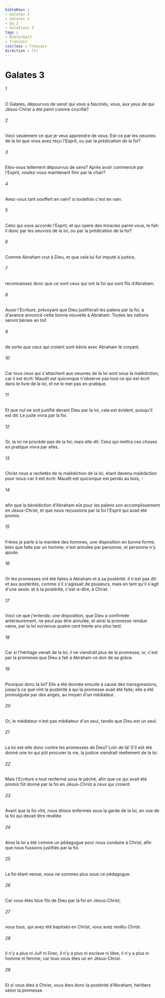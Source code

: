 ```yaml
---
bibleKeys : 
- Galates 3
- Galates 3
- Ga 3
- Galatians 3
tags : 
- Bible/Ga/3
- français
cssclass : français
direction : ltr
---
```


# Galates 3

###### 1
O Galates, dépourvus de sens! qui vous a fascinés, vous, aux yeux de qui Jésus-Christ a été peint comme crucifié?
###### 2
Voici seulement ce que je veux apprendre de vous: Est-ce par les oeuvres de la loi que vous avez reçu l'Esprit, ou par la prédication de la foi?
###### 3
Etes-vous tellement dépourvus de sens? Après avoir commencé par l'Esprit, voulez-vous maintenant finir par la chair?
###### 4
Avez-vous tant souffert en vain? si toutefois c'est en vain.
###### 5
Celui qui vous accorde l'Esprit, et qui opère des miracles parmi vous, le fait-il donc par les oeuvres de la loi, ou par la prédication de la foi?
###### 6
Comme Abraham crut à Dieu, et que cela lui fut imputé à justice,
###### 7
reconnaissez donc que ce sont ceux qui ont la foi qui sont fils d'Abraham.
###### 8
Aussi l'Ecriture, prévoyant que Dieu justifierait les païens par la foi, a d'avance annoncé cette bonne nouvelle à Abraham: Toutes les nations seront bénies en toi!
###### 9
de sorte que ceux qui croient sont bénis avec Abraham le croyant.
###### 10
Car tous ceux qui s'attachent aux oeuvres de la loi sont sous la malédiction; car il est écrit: Maudit est quiconque n'observe pas tout ce qui est écrit dans le livre de la loi, et ne le met pas en pratique.
###### 11
Et que nul ne soit justifié devant Dieu par la loi, cela est évident, puisqu'il est dit: Le juste vivra par la foi.
###### 12
Or, la loi ne procède pas de la foi; mais elle dit: Celui qui mettra ces choses en pratique vivra par elles.
###### 13
Christ nous a rachetés de la malédiction de la loi, étant devenu malédiction pour nous-car il est écrit: Maudit est quiconque est pendu au bois, -
###### 14
afin que la bénédiction d'Abraham eût pour les païens son accomplissement en Jésus-Christ, et que nous reçussions par la foi l'Esprit qui avait été promis.
###### 15
Frères je parle à la manière des hommes, une disposition en bonne forme, bien que faite par un homme, n'est annulée par personne, et personne n'y ajoute.
###### 16
Or les promesses ont été faites à Abraham et à sa postérité. Il n'est pas dit: et aux postérités, comme s'il s'agissait de plusieurs, mais en tant qu'il s'agit d'une seule: et à ta postérité, c'est-à-dire, à Christ.
###### 17
Voici ce que j'entends: une disposition, que Dieu a confirmée antérieurement, ne peut pas être annulée, et ainsi la promesse rendue vaine, par la loi survenue quatre cent trente ans plus tard.
###### 18
Car si l'héritage venait de la loi, il ne viendrait plus de la promesse; or, c'est par la promesse que Dieu a fait à Abraham ce don de sa grâce.
###### 19
Pourquoi donc la loi? Elle a été donnée ensuite à cause des transgressions, jusqu'à ce que vînt la postérité à qui la promesse avait été faite; elle a été promulguée par des anges, au moyen d'un médiateur.
###### 20
Or, le médiateur n'est pas médiateur d'un seul, tandis que Dieu est un seul.
###### 21
La loi est-elle donc contre les promesses de Dieu? Loin de là! S'il eût été donné une loi qui pût procurer la vie, la justice viendrait réellement de la loi.
###### 22
Mais l'Ecriture a tout renfermé sous le péché, afin que ce qui avait été promis fût donné par la foi en Jésus-Christ à ceux qui croient.
###### 23
Avant que la foi vînt, nous étions enfermés sous la garde de la loi, en vue de la foi qui devait être révélée.
###### 24
Ainsi la loi a été comme un pédagogue pour nous conduire à Christ, afin que nous fussions justifiés par la foi.
###### 25
La foi étant venue, nous ne sommes plus sous ce pédagogue.
###### 26
Car vous êtes tous fils de Dieu par la foi en Jésus-Christ;
###### 27
vous tous, qui avez été baptisés en Christ, vous avez revêtu Christ.
###### 28
Il n'y a plus ni Juif ni Grec, il n'y a plus ni esclave ni libre, il n'y a plus ni homme ni femme; car tous vous êtes un en Jésus-Christ.
###### 29
Et si vous êtes à Christ, vous êtes donc la postérité d'Abraham, héritiers selon la promesse.
